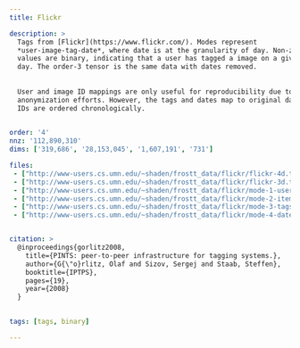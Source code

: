 ```yaml
---
title: Flickr

description: >
  Tags from [Flickr](https://www.flickr.com/). Modes represent
  *user-image-tag-date*, where date is at the granularity of day. Non-zero
  values are binary, indicating that a user has tagged a image on a given
  day. The order-3 tensor is the same data with dates removed.
  
  
  User and image ID mappings are only useful for reproducibility due to
  anonymization efforts. However, the tags and dates map to original data. Date
  IDs are ordered chronologically.
  

order: '4'
nnz: '112,890,310'
dims: ['319,686', '28,153,045', '1,607,191', '731']

files:
 - ["http://www-users.cs.umn.edu/~shaden/frostt_data/flickr/flickr-4d.tns.gz", Tensor]
 - ["http://www-users.cs.umn.edu/~shaden/frostt_data/flickr/flickr-3d.tns.gz", Tensor with the fourth mode (dates) removed]
 - ["http://www-users.cs.umn.edu/~shaden/frostt_data/flickr/mode-1-users.map.gz", Users (just points new IDs to old IDs)]
 - ["http://www-users.cs.umn.edu/~shaden/frostt_data/flickr/mode-2-items.map.gz", Items (just points new IDs to old IDs)]
 - ["http://www-users.cs.umn.edu/~shaden/frostt_data/flickr/mode-3-tags.map.gz", Tags]
 - ["http://www-users.cs.umn.edu/~shaden/frostt_data/flickr/mode-4-dates.map.gz", Dates]


citation: >
  @inproceedings{gorlitz2008,
    title={PINTS: peer-to-peer infrastructure for tagging systems.},
    author={G{\"o}rlitz, Olaf and Sizov, Sergej and Staab, Steffen},
    booktitle={IPTPS},
    pages={19},
    year={2008}
  }
  

tags: [tags, binary]

---
```

